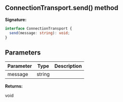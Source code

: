 ## ConnectionTransport.send() method

**Signature:**

```typescript
interface ConnectionTransport {
  send(message: string): void;
}
```

## Parameters

| Parameter | Type   | Description |
| --------- | ------ | ----------- |
| message   | string |             |

**Returns:**

void
